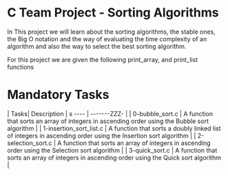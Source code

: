 # C Team Project - Sorting Algorithms

In This project we will learn about the sorting algorithms, the stable ones, the Big O notation and the way of evaluating the time complexity of an algorithm and also the way to select the best sorting algorithm.

For this project we  are given the following print_array, and print_list functions

# Mandatory Tasks

| Tasks| Description |
s ---- | -------ZZZ- |
| 0-bubble_sort.c | A function that sorts an array of integers in ascending order using the Bubble sort algorithm | 
| 1-insertion_sort_list.c | A function that sorts a doubly linked list of integers in ascending order using the Insertion sort algorithm |
| 2-selection_sort.c | A function that sorts an array of integers in ascending order using the Selection sort algorithm |
| 3-quick_sort.c | A function that sorts an array of integers in ascending order using the Quick sort algorithm |
